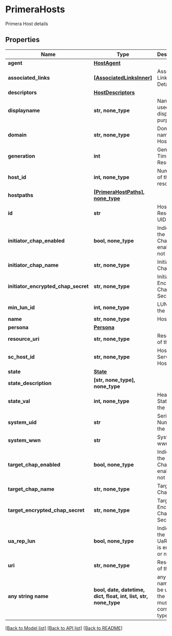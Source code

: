 # PrimeraHosts

Primera Host details

## Properties
Name | Type | Description | Notes
------------ | ------------- | ------------- | -------------
**agent** | [**HostAgent**](HostAgent.md) |  | [optional] 
**associated_links** | [**[AssociatedLinksInner]**](AssociatedLinksInner.md) | Associated Links Details | [optional] 
**descriptors** | [**HostDescriptors**](HostDescriptors.md) |  | [optional] 
**displayname** | **str, none_type** | Name to be used for display purposes | [optional] 
**domain** | **str, none_type** | Domain name of the Host | [optional] 
**generation** | **int** | Generation Time of the Resource | [optional] 
**host_id** | **int, none_type** | Numeric ID of the resource | [optional] 
**hostpaths** | [**[PrimeraHostPaths], none_type**](PrimeraHostPaths.md) |  | [optional] 
**id** | **str** | Host Resource UID | [optional] 
**initiator_chap_enabled** | **bool, none_type** | Indicates if the Initiator Chap is enabled or not | [optional] 
**initiator_chap_name** | **str, none_type** | Initiator Chap Name | [optional] 
**initiator_encrypted_chap_secret** | **str, none_type** | Initiator Encrypted Chap Secret | [optional] 
**min_lun_id** | **int, none_type** | LUN Id of the host | [optional] 
**name** | **str, none_type** | Host Name | [optional] 
**persona** | [**Persona**](Persona.md) |  | [optional] 
**resource_uri** | **str, none_type** | Resoure Uri of the Host         | [optional] 
**sc_host_id** | **str, none_type** | Host Service Host Id | [optional] 
**state** | [**State**](State.md) |  | [optional] 
**state_description** | **[str, none_type], none_type** |  | [optional] 
**state_val** | **int, none_type** | Health Status of the Host | [optional] 
**system_uid** | **str** | Serial Number of the system    | [optional] 
**system_wwn** | **str** | System wwn    | [optional] 
**target_chap_enabled** | **bool, none_type** | Indicates if the Target Chap is enabled or not | [optional] 
**target_chap_name** | **str, none_type** | Target Chap Name | [optional] 
**target_encrypted_chap_secret** | **str, none_type** | Target Encrypted Chap Secret | [optional] 
**ua_rep_lun** | **bool, none_type** | Indicates if the UaRepLun is enabled or not | [optional] 
**uri** | **str, none_type** | Resoure Uri of the Host | [optional] 
**any string name** | **bool, date, datetime, dict, float, int, list, str, none_type** | any string name can be used but the value must be the correct type | [optional]

[[Back to Model list]](../README.md#documentation-for-models) [[Back to API list]](../README.md#documentation-for-api-endpoints) [[Back to README]](../README.md)


